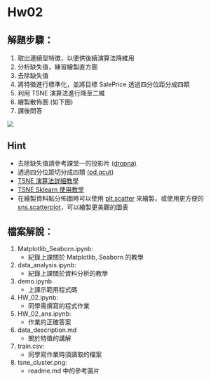 # Hw02
## 解題步驟：
1. 取出連續型特徵，以便供後續演算法降維用
2. 分析缺失值，練習繪製直方圖
3. 去除缺失值
4. 將特徵進行標準化，並將目標 SalePrice 透過四分位距分成四類
5. 利用 TSNE 演算法進行降至二維
6. 繪製散佈圖 (如下圖)
7. 課後問答

<img src="./tsne_cluster.png" style="zoom:90%;" />

## Hint

* 去除缺失值請參考課堂一的投影片 [(dropna)](https://pandas.pydata.org/pandas-docs/stable/reference/api/pandas.DataFrame.dropna.html)
* 透過四分位距切分成四類 [(pd,qcut](https://pandas.pydata.org/pandas-docs/stable/reference/api/pandas.qcut.html))
* [TSNE 演算法詳細教學](https://mropengate.blogspot.com/2019/06/t-sne.html)
* [TSNE Sklearn 使用教學](https://scikit-learn.org/stable/modules/generated/sklearn.manifold.TSNE.html)
* 在繪製資料點分佈圖時可以使用 [plt.scatter](https://matplotlib.org/stable/api/_as_gen/matplotlib.pyplot.scatter.html) 來繪製，或使用更方便的 [sns.scatterplot](https://seaborn.pydata.org/generated/seaborn.scatterplot.html)，可以繪製更美觀的圖表

## 檔案解說：

1. Matplotlib_Seaborn.ipynb:
   * 紀錄上課關於 Matplotlib, Seaborn 的教學
2. data_analysis.ipynb:
   * 紀錄上課關於資料分析的教學
3. demo.ipynb
   * 上課示範用程式碼
4. HW_02.ipynb:
   * 同學需撰寫的程式作業
5. HW_02_ans.ipynb:
   * 作業的正確答案
6. data_description.md
   * 關於特徵的講解
7. train.csv:
   * 同學寫作業時須讀取的檔案
8. tsne_cluster.png:
   * readme.md 中的參考圖片